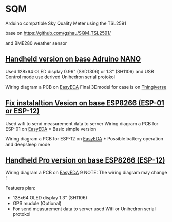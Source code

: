 # SQM
Arduino compatible Sky Quality Meter using the TSL2591
   
  base on https://github.com/gshau/SQM_TSL2591/
 
  and BME280 weather sensor 
  
  
## [Handheld version on base Adruino NANO](https://github.com/romanhujer/SQM/tree/master/SQM_nano)
  
  Used  128x64 OLED display 0.96" (SSD1306) or 1.3" (SH1106)
  and USB Control mode use derived Unihedron serial protokol

  Wiring diagram a PCB  on [EasyEDA](https://easyeda.com/hujer.roman/sqm-hr)
  Final 3Dmodel for case is on [Thingiverse](https://www.thingiverse.com/thing:4051029)
  

## [Fix instalaltion Vesion on base ESP8266 (ESP-01 or ESP-12)](https://github.com/romanhujer/SQM/tree/master/SQM_esp)

  Used wifi to send measurement data to server 
  Wiring diagram a PCB for ESP-01 on  [EasyEDA](https://easyeda.com/hujer.roman/esp-01-sqm)
    * Basic simple version
  
  Wiring diagram a PCB for ESP-12 on [EasyEDA](https://easyeda.com/hujer.roman/sqm-esp-v2) 
    * Possible battery operation and deepsleep  mode

## [Handheld Pro version on base ESP8266 (ESP-12)](https://github.com/romanhujer/SQM/tree/master/SQM_pro)

  Wiring diagram a PCB on [EasyEDA](https://easyeda.com/hujer.roman/sqm-esp-v2_copy)  9
   NOTE: The wiring diagram may change !
  
  Featuers plan:
   * 128x64 OLED display  1.3" (SH1106)
   * GPS  mudule (Optional)
   * For send measurement data to server used Wifi or Unihedron serial protokol
   
   
   
   
   
